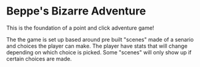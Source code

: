 <h1>Beppe's Bizarre Adventure</h1>

<p>This is the foundation of a point and click adventure game!<p>
<p>The the game is set up based around pre built "scenes" made of a senario and choices the player can make. The player have stats that will change depending on which choice is picked. Some "scenes" will only show up if certain choices are made.</p>
